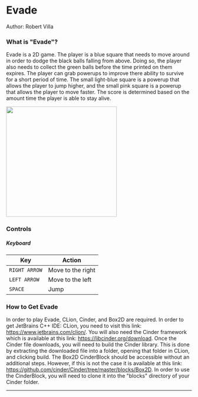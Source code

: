 # Evade

Author: Robert Villa



### What is "Evade"?
Evade is a 2D game. The player is a blue square that needs to move around in order
to dodge the black balls falling from above. Doing so, the player also needs 
to collect the green balls before the time printed on them expires. The player
can grab powerups to improve there ability to survive for a short period of time.
The small light-blue square is a powerup that allows the player to jump higher, and
the small pink square is a powerup that allows the player to move faster. The score
is determined based on the amount time the player is able to stay alive. 

<img src="https://github.com/CS126SP20/final-project-rvilla27/blob/master/assets/evade_picture.png" width="300">

### Controls
##### Keyboard
| Key       | Action                |
|---------- |-----------------------|
| `RIGHT ARROW` | Move to the right |
|  `LEFT ARROW` | Move to the left  |
|    `SPACE`    | Jump              |
### How to Get Evade
In order to play Evade, CLion, Cinder, and Box2D are required. In order to get
JetBrains C++ IDE: CLion, you need to visit this link: https://www.jetbrains.com/clion/.
You will also need the Cinder framework which is available at this link:
https://libcinder.org/download. Once the Cinder file downloads, you will need to build
the Cinder library. This is done by extracting the downloaded file into a folder, opening
that folder in CLion, and clicking build. The Box2D CinderBlock should be accessible
without an additional steps. However, if this is not the case it is available at 
this link: https://github.com/cinder/Cinder/tree/master/blocks/Box2D. In order to use the
CinderBlock, you will need to clone it into the "blocks" directory of your Cinder folder.

---


